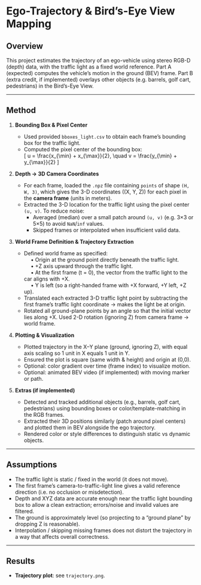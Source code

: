 # Ego-Trajectory & Bird’s-Eye View Mapping

## Overview

This project estimates the trajectory of an ego-vehicle using stereo RGB-D (depth) data, with the traffic light as a fixed world reference. Part A (expected) computes the vehicle’s motion in the ground (BEV) frame. Part B (extra credit, if implemented) overlays other objects (e.g. barrels, golf cart, pedestrians) in the Bird’s-Eye View.

---

## Method

1. **Bounding Box & Pixel Center**  
   - Used provided `bboxes_light.csv` to obtain each frame’s bounding box for the traffic light.  
   - Computed the pixel center of the bounding box:  
     \[
       u = \frac{x_{\min} + x_{\max}}{2}, \quad v = \frac{y_{\min} + y_{\max}}{2}
     \]

2. **Depth → 3D Camera Coordinates**  
   - For each frame, loaded the `.npz` file containing `points` of shape `(H, W, 3)`, which gives the 3-D coordinates \((X, Y, Z)\) for each pixel in the **camera frame** (units in meters).  
   - Extracted the 3-D location for the traffic light using the pixel center `(u, v)`. To reduce noise:
     - Averaged (median) over a small patch around `(u, v)` (e.g. 3×3 or 5×5) to avoid `NaN`/`inf` values.
     - Skipped frames or interpolated when insufficient valid data.

3. **World Frame Definition & Trajectory Extraction**  
   - Defined world frame as specified:  
       • Origin at the ground point directly beneath the traffic light.  
       • +Z axis upward through the traffic light.  
       • At the first frame (t = 0), the vector from the traffic light to the car aligns with +X.  
       • Y is left (so a right-handed frame with +X forward, +Y left, +Z up).
   - Translated each extracted 3-D traffic light point by subtracting the first frame’s traffic light coordinate → makes the light be at origin.  
   - Rotated all ground-plane points by an angle so that the initial vector lies along +X. Used 2-D rotation (ignoring Z) from camera frame → world frame.

4. **Plotting & Visualization**  
   - Plotted trajectory in the X–Y plane (ground, ignoring Z), with equal axis scaling so 1 unit in X equals 1 unit in Y.  
   - Ensured the plot is square (same width & height) and origin at (0,0).  
   - Optional: color gradient over time (frame index) to visualize motion.  
   - Optional: animated BEV video (if implemented) with moving marker or path.

5. **Extras (if implemented)**  
   - Detected and tracked additional objects (e.g., barrels, golf cart, pedestrians) using bounding boxes or color/template-matching in the RGB frames.  
   - Extracted their 3D positions similarly (patch around pixel centers) and plotted them in BEV alongside the ego trajectory.  
   - Rendered color or style differences to distinguish static vs dynamic objects.

---

## Assumptions

- The traffic light is static / fixed in the world (it does not move).  
- The first frame’s camera-to-traffic-light line gives a valid reference direction (i.e. no occlusion or misdetection).  
- Depth and XYZ data are accurate enough near the traffic light bounding box to allow a clean extraction; errors/noise and invalid values are filtered.  
- The ground is approximately level (so projecting to a “ground plane” by dropping Z is reasonable).  
- Interpolation / skipping missing frames does not distort the trajectory in a way that affects overall correctness.

---

## Results

- **Trajectory plot**: see `trajectory.png`.
